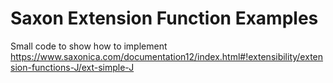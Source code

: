 # Saxon Extension Function Examples

Small code to show how to implement https://www.saxonica.com/documentation12/index.html#!extensibility/extension-functions-J/ext-simple-J
